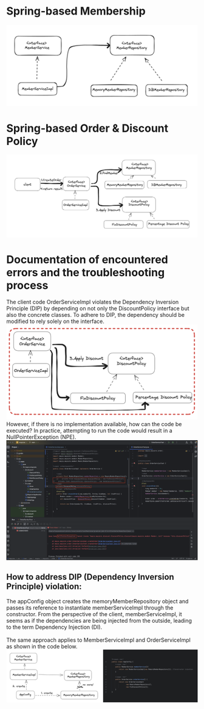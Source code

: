 # Spring-based Membership

![memberService](https://github.com/MayHyeyeonKim/maycore/blob/main/images/classDiagram.png)

# Spring-based Order & Discount Policy

![Order&DiscountService](https://github.com/MayHyeyeonKim/maycore/blob/main/images/Order&DiscountService.png)

# Documentation of encountered errors and the troubleshooting process
The client code OrderServiceImpl violates the Dependency Inversion Principle (DIP) by depending on not only the DiscountPolicy interface but also the concrete classes. To adhere to DIP, the dependency should be modified to rely solely on the interface.
![DIP&OCP](https://github.com/MayHyeyeonKim/maycore/blob/main/images/DIPOCP.png)
However, if there is no implementation available, how can the code be executed? In practice, attempting to run the code would result in a NullPointerException (NPE).
![NullPointerException](https://github.com/MayHyeyeonKim/maycore/blob/main/images/NullPointerException.png)

## How to address DIP (Dependency Inversion Principle) violation:
The appConfig object creates the memoryMemberRepository object and passes its reference to instantiate memberServiceImpl through the constructor. 
From the perspective of the client, memberServiceImpl, it seems as if the dependencies are being injected from the outside, leading to the term Dependency Injection (DI). <br>
<br>
The same approach applies to MemberServiceImpl and OrderServiceImpl as shown in the code below.
![AppConfig_DI](https://github.com/MayHyeyeonKim/maycore/blob/main/images/AppConfig_DI.png)